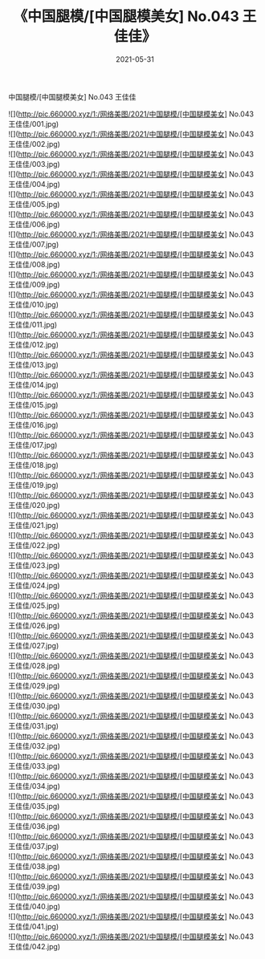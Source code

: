 ﻿---
layout: post
title:  《中国腿模/[中国腿模美女] No.043 王佳佳》
date:   2021-05-31
img: http://pic.660000.xyz/1:/网络美图/2021/中国腿模/[中国腿模美女] No.043 王佳佳/000.jpg
categories: [美女, 清纯, 唯美]
---

中国腿模/[中国腿模美女] No.043 王佳佳

 ![](http://pic.660000.xyz/1:/网络美图/2021/中国腿模/[中国腿模美女] No.043 王佳佳/001.jpg) <br>![](http://pic.660000.xyz/1:/网络美图/2021/中国腿模/[中国腿模美女] No.043 王佳佳/002.jpg) <br>![](http://pic.660000.xyz/1:/网络美图/2021/中国腿模/[中国腿模美女] No.043 王佳佳/003.jpg) <br>![](http://pic.660000.xyz/1:/网络美图/2021/中国腿模/[中国腿模美女] No.043 王佳佳/004.jpg) <br>![](http://pic.660000.xyz/1:/网络美图/2021/中国腿模/[中国腿模美女] No.043 王佳佳/005.jpg) <br>![](http://pic.660000.xyz/1:/网络美图/2021/中国腿模/[中国腿模美女] No.043 王佳佳/006.jpg) <br>![](http://pic.660000.xyz/1:/网络美图/2021/中国腿模/[中国腿模美女] No.043 王佳佳/007.jpg) <br>![](http://pic.660000.xyz/1:/网络美图/2021/中国腿模/[中国腿模美女] No.043 王佳佳/008.jpg) <br>![](http://pic.660000.xyz/1:/网络美图/2021/中国腿模/[中国腿模美女] No.043 王佳佳/009.jpg) <br>![](http://pic.660000.xyz/1:/网络美图/2021/中国腿模/[中国腿模美女] No.043 王佳佳/010.jpg) <br>![](http://pic.660000.xyz/1:/网络美图/2021/中国腿模/[中国腿模美女] No.043 王佳佳/011.jpg) <br>![](http://pic.660000.xyz/1:/网络美图/2021/中国腿模/[中国腿模美女] No.043 王佳佳/012.jpg) <br>![](http://pic.660000.xyz/1:/网络美图/2021/中国腿模/[中国腿模美女] No.043 王佳佳/013.jpg) <br>![](http://pic.660000.xyz/1:/网络美图/2021/中国腿模/[中国腿模美女] No.043 王佳佳/014.jpg) <br>![](http://pic.660000.xyz/1:/网络美图/2021/中国腿模/[中国腿模美女] No.043 王佳佳/015.jpg) <br>![](http://pic.660000.xyz/1:/网络美图/2021/中国腿模/[中国腿模美女] No.043 王佳佳/016.jpg) <br>![](http://pic.660000.xyz/1:/网络美图/2021/中国腿模/[中国腿模美女] No.043 王佳佳/017.jpg) <br>![](http://pic.660000.xyz/1:/网络美图/2021/中国腿模/[中国腿模美女] No.043 王佳佳/018.jpg) <br>![](http://pic.660000.xyz/1:/网络美图/2021/中国腿模/[中国腿模美女] No.043 王佳佳/019.jpg) <br>![](http://pic.660000.xyz/1:/网络美图/2021/中国腿模/[中国腿模美女] No.043 王佳佳/020.jpg) <br>![](http://pic.660000.xyz/1:/网络美图/2021/中国腿模/[中国腿模美女] No.043 王佳佳/021.jpg) <br>![](http://pic.660000.xyz/1:/网络美图/2021/中国腿模/[中国腿模美女] No.043 王佳佳/022.jpg) <br>![](http://pic.660000.xyz/1:/网络美图/2021/中国腿模/[中国腿模美女] No.043 王佳佳/023.jpg) <br>![](http://pic.660000.xyz/1:/网络美图/2021/中国腿模/[中国腿模美女] No.043 王佳佳/024.jpg) <br>![](http://pic.660000.xyz/1:/网络美图/2021/中国腿模/[中国腿模美女] No.043 王佳佳/025.jpg) <br>![](http://pic.660000.xyz/1:/网络美图/2021/中国腿模/[中国腿模美女] No.043 王佳佳/026.jpg) <br>![](http://pic.660000.xyz/1:/网络美图/2021/中国腿模/[中国腿模美女] No.043 王佳佳/027.jpg) <br>![](http://pic.660000.xyz/1:/网络美图/2021/中国腿模/[中国腿模美女] No.043 王佳佳/028.jpg) <br>![](http://pic.660000.xyz/1:/网络美图/2021/中国腿模/[中国腿模美女] No.043 王佳佳/029.jpg) <br>![](http://pic.660000.xyz/1:/网络美图/2021/中国腿模/[中国腿模美女] No.043 王佳佳/030.jpg) <br>![](http://pic.660000.xyz/1:/网络美图/2021/中国腿模/[中国腿模美女] No.043 王佳佳/031.jpg) <br>![](http://pic.660000.xyz/1:/网络美图/2021/中国腿模/[中国腿模美女] No.043 王佳佳/032.jpg) <br>![](http://pic.660000.xyz/1:/网络美图/2021/中国腿模/[中国腿模美女] No.043 王佳佳/033.jpg) <br>![](http://pic.660000.xyz/1:/网络美图/2021/中国腿模/[中国腿模美女] No.043 王佳佳/034.jpg) <br>![](http://pic.660000.xyz/1:/网络美图/2021/中国腿模/[中国腿模美女] No.043 王佳佳/035.jpg) <br>![](http://pic.660000.xyz/1:/网络美图/2021/中国腿模/[中国腿模美女] No.043 王佳佳/036.jpg) <br>![](http://pic.660000.xyz/1:/网络美图/2021/中国腿模/[中国腿模美女] No.043 王佳佳/037.jpg) <br>![](http://pic.660000.xyz/1:/网络美图/2021/中国腿模/[中国腿模美女] No.043 王佳佳/038.jpg) <br>![](http://pic.660000.xyz/1:/网络美图/2021/中国腿模/[中国腿模美女] No.043 王佳佳/039.jpg) <br>![](http://pic.660000.xyz/1:/网络美图/2021/中国腿模/[中国腿模美女] No.043 王佳佳/040.jpg) <br>![](http://pic.660000.xyz/1:/网络美图/2021/中国腿模/[中国腿模美女] No.043 王佳佳/041.jpg) <br>![](http://pic.660000.xyz/1:/网络美图/2021/中国腿模/[中国腿模美女] No.043 王佳佳/042.jpg) <br>